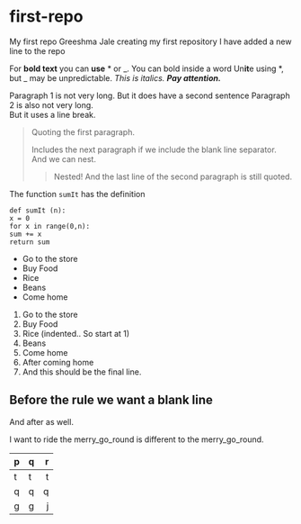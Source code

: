 # first-repo
My first repo
Greeshma Jale
creating my first repository
I have added a new line to the repo

For **bold text** you can __use__ * or _.
You can bold inside a word Un**it**e using 
*, but _ may be unpredictable.
*This is italics.*
***Pay attention.***


Paragraph 1 is not very long.
But it does have a second sentence
Paragraph 2 is also not very long.<br>
But it uses a line break.

> Quoting the first paragraph.
>
>Includes the next paragraph if we include 
the blank line separator.
And we can nest.
>> Nested!
And the last line of the second paragraph 
is still quoted.



The function `sumIt` has the definition
```
def sumIt (n):
x = 0
for x in range(0,n):
sum += x
return sum
```


* Go to the store
* Buy Food
* Rice
* Beans
* Come home



1. Go to the store
2. Buy Food
1. Rice (indented.. So start at 1)
6. Beans
1. Come home
2. After coming home
3. And this should be the final line.




Before the rule we want a blank line
---
And after as well.


I want to ride the merry_go_round is 
different to the merry\_go\_round.

|p|q|r|
|---|---|---:|
|t|t|t|
q|q|q|
|g|g|j|